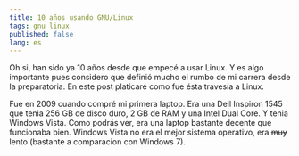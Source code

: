 ```yaml
---
title: 10 años usando GNU/Linux
tags: gnu linux
published: false
lang: es
---
```


Oh si, han sido ya 10 años desde que empecé a usar Linux. Y es algo importante pues considero que definió mucho el rumbo de mi carrera desde la preparatoria. En este post platicaré como fue ésta travesía a Linux.

<!-- READMORE -->

Fue en 2009 cuando compré mi primera laptop. Era una Dell Inspiron 1545 que tenia 256 GB de disco duro, 2 GB de RAM y una Intel Dual Core. Y tenia Windows Vista. Como podrás ver, era una laptop bastante decente que funcionaba bien. Windows Vista no era el mejor sistema operativo, era ~~muy~~ lento (bastante a comparacion con Windows 7).
